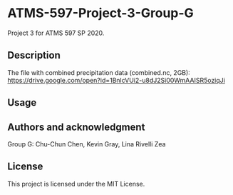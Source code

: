 # ATMS-597-Project-3-Group-G

Project 3 for ATMS 597 SP 2020.

## Description 

The file with combined precipitation data (combined.nc, 2GB):
https://drive.google.com/open?id=1BnlcVUi2-u8dJ2Si00WmAAISR5oziqJi

## Usage


## Authors and acknowledgment
Group G: Chu-Chun Chen, Kevin Gray, Lina Rivelli Zea

## License
This project is licensed under the MIT License.

